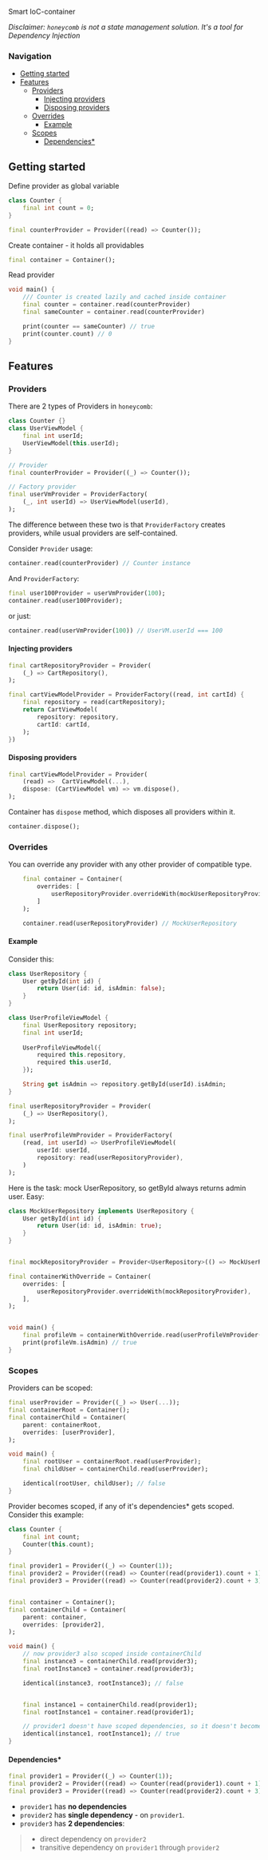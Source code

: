 <!-- 
This README describes the package. If you publish this package to pub.dev,
this README's contents appear on the landing page for your package.

For information about how to write a good package README, see the guide for
[writing package pages](https://dart.dev/guides/libraries/writing-package-pages). 

For general information about developing packages, see the Dart guide for
[creating packages](https://dart.dev/guides/libraries/create-library-packages)
and the Flutter guide for
[developing packages and plugins](https://flutter.dev/developing-packages). 
-->

Smart IoC-container

*Disclaimer: `honeycomb` is not a state management solution. It's a tool for Dependency Injection* 

### Navigation
- [Getting started](#getting-started)
- [Features](#features)
  - [Providers](#providers)
    - [Injecting providers](#injecting-providers)
    - [Disposing providers](#disposing-providers)
  - [Overrides](#overrides)
    - [Example](#example)
  - [Scopes](#scopes)
    - [Dependencies*](#dependencies)

## Getting started

Define provider as global variable
```dart
class Counter {
    final int count = 0;
}

final counterProvider = Provider((read) => Counter());
```

Create container - it holds all providables
```dart
final container = Container();
```

Read provider
```dart 
void main() {
    /// Counter is created lazily and cached inside container
    final counter = container.read(counterProvider)
    final sameCounter = container.read(counterProvider)

    print(counter == sameCounter) // true
    print(counter.count) // 0
}
```

## Features

### Providers
There are 2 types of Providers in `honeycomb`:
```dart
class Counter {}
class UserViewModel {
    final int userId;
    UserViewModel(this.userId);
}

// Provider
final counterProvider = Provider((_) => Counter());

// Factory provider
final userVmProvider = ProviderFactory(
    (_, int userId) => UserViewModel(userId),
);
```

The difference between these two is that `ProviderFactory` creates providers, while usual providers are self-contained.

Consider `Provider` usage:
```dart
container.read(counterProvider) // Counter instance
```

And `ProviderFactory`:
```dart
final user100Provider = userVmProvider(100);
container.read(user100Provider);
```
or just:
```dart
container.read(userVmProvider(100)) // UserVM.userId === 100
```

#### Injecting providers
```dart
final cartRepositoryProvider = Provider(
    (_) => CartRepository(),
);

final cartViewModelProvider = ProviderFactory((read, int cartId) {
    final repository = read(cartRepository);
    return CartViewModel(
        repository: repository,
        cartId: cartId,
    );
})
```

#### Disposing providers
```dart
final cartViewModelProvider = Provider(
    (read) =>  CartViewModel(...),
    dispose: (CartViewModel vm) => vm.dispose(),
);
```

Container has `dispose` method, which disposes all providers within it.
```dart
container.dispose();
```

### Overrides

You can override any provider with any other provider of compatible type.
```dart
    final container = Container(
        overrides: [
            userRepositoryProvider.overrideWith(mockUserRepositoryProvider)
        ]
    );

    container.read(userRepositoryProvider) // MockUserRepository
```

#### Example
Consider this:
```dart
class UserRepository {
    User getById(int id) {
        return User(id: id, isAdmin: false);
    }
}

class UserProfileViewModel {
    final UserRepository repository;
    final int userId;
    
    UserProfileViewModel({
        required this.repository, 
        required this.userId,
    });

    String get isAdmin => repository.getById(userId).isAdmin;
}

final userRepositoryProvider = Provider(
    (_) => UserRepository(),
);

final userProfileVmProvider = ProviderFactory(
    (read, int userId) => UserProfileViewModel(
        userId: userId,
        repository: read(userRepositoryProvider),
    )
);
```

Here is the task: mock UserRepository, so getById always returns admin user.
Easy:
```dart
class MockUserRepository implements UserRepository {
    User getById(int id) {
        return User(id: id, isAdmin: true);
    }
}


final mockRepositoryProvider = Provider<UserRepository>(() => MockUserRepository());

final containerWithOverride = Container(
    overrides: [
        userRepositoryProvider.overrideWith(mockRepositoryProvider),
    ],
);


void main() {
    final profileVm = containerWithOverride.read(userProfileVmProvider(1));
    print(profileVm.isAdmin) // true
}
```

### Scopes
Providers can be scoped:
```dart
final userProvider = Provider((_) => User(...));
final containerRoot = Container();
final containerChild = Container(
    parent: containerRoot, 
    overrides: [userProvider],
);

void main() {
    final rootUser = containerRoot.read(userProvider);
    final childUser = containerChild.read(userProvider);

    identical(rootUser, childUser); // false
}
```

Provider becomes scoped, if any of it's dependencies* gets scoped.
Consider this example:
```dart
class Counter {
    final int count;
    Counter(this.count);
}

final provider1 = Provider((_) => Counter(1));
final provider2 = Provider((read) => Counter(read(provider1).count + 1));
final provider3 = Provider((read) => Counter(read(provider2).count + 3));


final container = Container();
final containerChild = Container(
    parent: container, 
    overrides: [provider2],
);

void main() {
    // now provider3 also scoped inside containerChild
    final instance3 = containerChild.read(provider3); 
    final rootInstance3 = container.read(provider3);

    identical(instance3, rootInstance3); // false


    final instance1 = containerChild.read(provider1);
    final rootInstance1 = container.read(provider1);

    // provider1 doesn't have scoped dependencies, so it doesn't become scoped.
    identical(instance1, rootInstance1); // true
}
```

#### Dependencies*
```dart
final provider1 = Provider((_) => Counter(1));
final provider2 = Provider((read) => Counter(read(provider1).count + 1));
final provider3 = Provider((read) => Counter(read(provider2).count + 3));
```

* `provider1` has **no dependencies**<br>
* `provider2` has **single dependency** - on `provider1`.<br>
* `provider3` has **2 dependencies**:
>* direct dependency on `provider2`
>* transitive dependency on `provider1` through `provider2`
